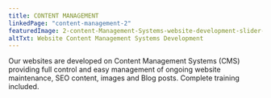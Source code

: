 ```yaml
---
title: CONTENT MANAGEMENT
linkedPage: "content-management-2"
featuredImage: 2-content-Management-Systems-website-development-slider-home.jpg
altTxt: Website Content Management Systems Development
---
```


Our websites are developed on Content Management Systems (CMS) providing full control and easy management of ongoing website maintenance, SEO content, images and Blog posts. Complete training included.

